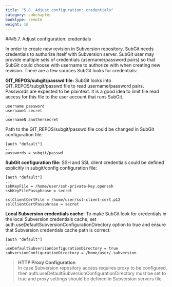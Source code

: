 ```yaml
---
title: "5.8. Adjust configuration: credentials"
category: subchapter
booktype: remote
weight: 16
---
```

###5.7. Adjust configuration: credentials

In order to create new revision in Subversion repository, SubGit needs credentials to authorize itself with Subversion server. SubGit user may provide multiple sets of credentials (username/password pairs) so that SubGit could choose with username to authorize with when creating new revision. There are a few sources SubGit looks for credentials:

**GIT\_REPOS/subgit/passwd file:** SubGit looks into GIT\_REPOS/subgit/passwd file to read username/password pairs. Passwords are expected to be plaintext. It is a good idea to limit file read access for this file to the user account that runs SubGit.

    username password
    username1 secret
    ...
    usernameN anothersecret

Path to the GIT\_REPOS/subgit/passwd file could be changed in SubGit configuration file:

    [auth "default"]
    ...
    passwords = subgit/passwd

**SubGit configuration file:** SSH and SSL client credentials could be defined explicitly in subgit/config configuration file:

    [auth "default"]
    ...
    sshKeyFile = /home/user/ssh-private-key.openssh
    sshKeyFilePassphrase = secret

    sslClientCertFile = /home/user/ssl-client-cert.p12
    sslClientCertPassphrase = secret

**Local Subversion credentials cache:** To make SubGit look for credentials in the local Subversion credentials cache, set auth.useDefaultSubversionConfigurationDirectory option to true and ensure that Subversion credentials cache path is correct:

    [auth "default"]
    ...
    useDefaultSubversionConfigurationDirectory = true
    subversionConfigurationDirectory = /home/user/.subversion

> **HTTP Proxy Configuration**<br>
> In case Subversion repository access requires proxy to be configured, then auth.useDefaultSubversionConfigurationDirectory must be set to true and proxy settings should be defined in Subversion servers file.

[](#up)